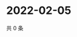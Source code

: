 # 2022-02-05

共 0 条

<!-- BEGIN WEIBO -->
<!-- 最后更新时间 Sat Feb 05 2022 04:07:53 GMT+0800 (China Standard Time) -->

<!-- END WEIBO -->
